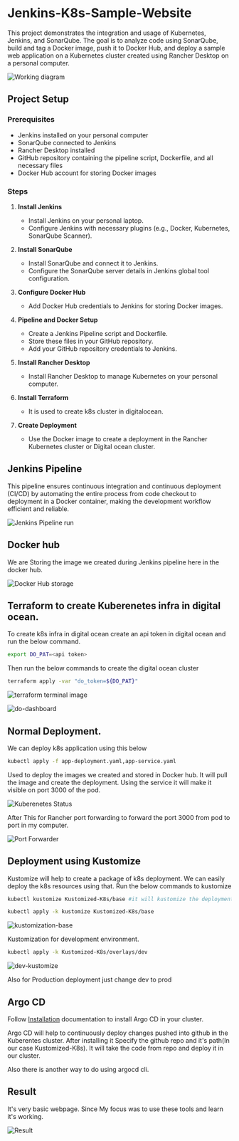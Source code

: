 # Jenkins-K8s-Sample-Website

This project demonstrates the integration and usage of Kubernetes, Jenkins, and SonarQube. The goal is to analyze code using SonarQube, build and tag a Docker image, push it to Docker Hub, and deploy a sample web application on a Kubernetes cluster created using Rancher Desktop on a personal computer.

![Working diagram](images/jenkins-simplewebapp-full.png)

## Project Setup

### Prerequisites
- Jenkins installed on your personal computer
- SonarQube connected to Jenkins
- Rancher Desktop installed
- GitHub repository containing the pipeline script, Dockerfile, and all necessary files
- Docker Hub account for storing Docker images

### Steps

1. **Install Jenkins**
   - Install Jenkins on your personal laptop.
   - Configure Jenkins with necessary plugins (e.g., Docker, Kubernetes, SonarQube Scanner).

2. **Install SonarQube**
   - Install SonarQube and connect it to Jenkins.
   - Configure the SonarQube server details in Jenkins global tool configuration.

3. **Configure Docker Hub**
   - Add Docker Hub credentials to Jenkins for storing Docker images.

4. **Pipeline and Docker Setup**
   - Create a Jenkins Pipeline script and Dockerfile.
   - Store these files in your GitHub repository.
   - Add your GitHub repository credentials to Jenkins.

5. **Install Rancher Desktop**
   - Install Rancher Desktop to manage Kubernetes on your personal computer.

6. **Install Terraform**
   - It is used to create k8s cluster in digitalocean.


7. **Create Deployment**
   - Use the Docker image to create a deployment in the Rancher Kubernetes cluster or Digital ocean cluster.

## Jenkins Pipeline

This pipeline ensures continuous integration and continuous deployment (CI/CD) by automating the entire process from code checkout to deployment in a Docker container, making the development workflow efficient and reliable.


![Jenkins Pipeline run](images/Jenkins_pipeline_run.png)

## Docker hub

We are Storing the image we created during Jenkins pipeline here in the docker hub.

![Docker Hub storage](images/Docker-hub_images.png)

## Terraform to create Kuberenetes infra in digital ocean.

To create k8s infra in digital ocean create an api token in digital ocean and run the below command.

```bash
export DO_PAT=<api token>
```
Then run the below commands to create the digital ocean cluster

```bash
terraform apply -var "do_token=${DO_PAT}"
```
![terraform terminal image](images/terraf-terminal.png)

![do-dashboard](images/do-dashboar.png)




## Normal Deployment. 

We can deploy k8s application using this below
```bash
kubectl apply -f app-deployment.yaml,app-service.yaml
```


Used to deploy the images we created and stored in Docker hub. It will pull the image and create the deployment. Using the service it will make it visible on port 3000 of the pod.

![Kuberenetes Status](images/K8s_status.png)

After This for Rancher port forwarding to forward the port 3000 from pod to port in my computer.

![Port Forwarder](images/port_forwarding.png)

## Deployment using Kustomize

Kustomize will help to create a package of k8s deployment. We can easily deploy the k8s resources using that. Run the below commands to kustomize 
```bash
kubectl kustomize Kustomized-K8s/base #it will kustomize the deployment and everything

kubectl apply -k kustomize Kustomized-K8s/base

```

![kustomization-base](images/kustomize-base.png)

Kustomization for development environment.

```bash
kubectl apply -k Kustomized-K8s/overlays/dev
```

![dev-kustomize](images/kustomize-dev.png)

Also for Production deployment just change dev to prod

## Argo CD

Follow [Installation](https://argo-cd.readthedocs.io/en/stable/getting_started/) documentation to install Argo CD in your cluster.

Argo CD will help to continuously deploy changes pushed into github in the Kuberentes cluster.
After installing it Specify the github repo and it's path(In our case Kustomized-K8s). It will take the code from repo and deploy it in our cluster.

Also there is another way to do using argocd cli.


## Result

It's very basic webpage. Since My focus was to use these tools and learn it's working.

![Result](images/Webpage.png)

